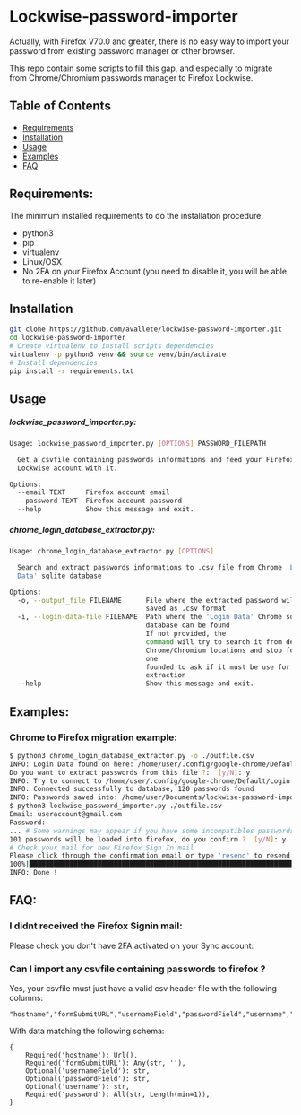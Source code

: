 # Lockwise-password-importer

Actually, with Firefox V70.0 and greater, there is no easy way to import your password from existing password manager or other browser.

This repo contain some scripts to fill this gap, and especially to migrate from Chrome/Chromium passwords manager to Firefox Lockwise. 

## Table of Contents

- [Requirements](#requirements)
- [Installation](#installation)
- [Usage](#usage)
- [Examples](#examples)
- [FAQ](#faq)


## Requirements:
The minimum installed requirements to do the installation procedure:
- python3
- pip
- virtualenv
- Linux/OSX
- No 2FA on your Firefox Account (you need to disable it, you will be able to re-enable it later)

## Installation

```sh
git clone https://github.com/avallete/lockwise-password-importer.git
cd lockwise-password-importer
# Create virtualenv to install scripts dependencies
virtualenv -p python3 venv && source venv/bin/activate
# Install dependencies
pip install -r requirements.txt
```

## Usage

##### lockwise_password_importer.py:
```bash
Usage: lockwise_password_importer.py [OPTIONS] PASSWORD_FILEPATH

  Get a csvfile containing passwords informations and feed your Firefox
  Lockwise account with it.

Options:
  --email TEXT     Firefox account email
  --password TEXT  Firefox account password
  --help           Show this message and exit.
```

##### chrome_login_database_extractor.py:
```bash
Usage: chrome_login_database_extractor.py [OPTIONS]

  Search and extract passwords informations to .csv file from Chrome 'Login
  Data' sqlite database

Options:
  -o, --output_file FILENAME      File where the extracted password will be
                                  saved as .csv format
  -i, --login-data-file FILENAME  Path where the 'Login Data' Chrome sqlite
                                  database can be found
                                  If not provided, the
                                  command will try to search it from default
                                  Chrome/Chromium locations and stop for each
                                  one
                                  founded to ask if it must be use for
                                  extraction
  --help                          Show this message and exit.

```

## Examples:

### Chrome to Firefox migration example:
```bash
$ python3 chrome_login_database_extractor.py -o ./outfile.csv
INFO: Login Data found on here: /home/user/.config/google-chrome/Default
Do you want to extract passwords from this file ?:  [y/N]: y
INFO: Try to connect to /home/user/.config/google-chrome/Default/Login Data database
INFO: Connected successfully to database, 120 passwords found
INFO: Passwords saved into: /home/user/Documents/lockwise-password-importer/outfile.csv
$ python3 lockwise_password_importer.py ./outfile.csv
Email: useraccount@gmail.com
Password:
... # Some warnings may appear if you have some incompatibles passwords for Firefox (missing password, invalid hostname url...) 
101 passwords will be loaded into firefox, do you confirm ?  [y/N]: y
# Check your mail for new Firefox Sign In mail
Please click through the confirmation email or type 'resend' to resend the mail or 'c' to continue: c
100%|██████████████████████████████████████████████████████████████████████████████████████████████████████████████████████████████████████████████████████████████████████████████████████████████████████████████████████████████████████| 101/101 [00:00<00:00,  1.01it/s]INFO: Passwords saved into: /home/user/Documents/lockwise-password-importer/outfile.csv
INFO: Done !
``` 

## FAQ:

### I didnt received the Firefox Signin mail:
Please check you don't have 2FA activated on your Sync account.

### Can I import any csvfile containing passwords to firefox ?
Yes, your csvfile must just have a valid csv header file with the following columns:
```csv
"hostname","formSubmitURL","usernameField","passwordField","username","password"
```

With data matching the following schema:
```text
{
    Required('hostname'): Url(),
    Required('formSubmitURL'): Any(str, ''),
    Optional('usernameField'): str,
    Optional('passwordField'): str,
    Optional('username'): str,
    Required('password'): All(str, Length(min=1)),
}
```